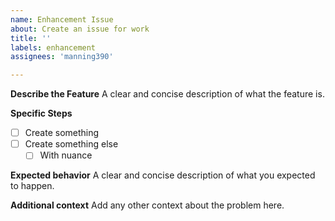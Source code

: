 ```yaml
---
name: Enhancement Issue
about: Create an issue for work
title: ''
labels: enhancement
assignees: 'manning390'

---
```


**Describe the Feature**
A clear and concise description of what the feature is.

**Specific Steps**
- [ ] Create something
- [ ] Create something else
  - [ ] With nuance

**Expected behavior**
A clear and concise description of what you expected to happen.

**Additional context**
Add any other context about the problem here.
